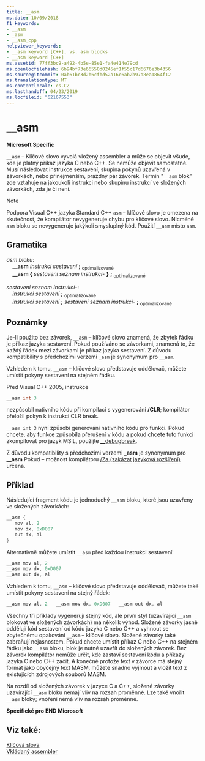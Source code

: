```yaml
---
title: __asm
ms.date: 10/09/2018
f1_keywords:
- __asm
- _asm
- __asm_cpp
helpviewer_keywords:
- __asm keyword [C++], vs. asm blocks
- __asm keyword [C++]
ms.assetid: 77ff3bc9-a492-4b5e-85e1-fa4e414e79cd
ms.openlocfilehash: 6b94bf73e66550d0245ef1f55c17d6676e3b4356
ms.sourcegitcommit: 0ab61bc3d2b6cfbd52a16c6ab2b97a8ea1864f12
ms.translationtype: MT
ms.contentlocale: cs-CZ
ms.lasthandoff: 04/23/2019
ms.locfileid: "62167553"
---
```

# <a name="asm"></a>__asm

**Microsoft Specific**

`__asm` – Klíčové slovo vyvolá vložený assembler a může se objevit všude, kde je platný příkaz jazyka C nebo C++. Se nemůže objevit samostatně. Musí následovat instrukce sestavení, skupina pokynů uzavřená v závorkách, nebo přinejmenším, prázdný pár závorek. Termín "`__asm` blok" zde vztahuje na jakoukoli instrukci nebo skupinu instrukcí ve složených závorkách, zda je či není.

> [!NOTE]
> Podpora Visual C++ jazyka Standard C++ `asm` – klíčové slovo je omezena na skutečnost, že kompilátor nevygeneruje chybu pro klíčové slovo. Nicméně `asm` bloku se nevygeneruje jakýkoli smysluplný kód. Použití `__asm` místo `asm`.

## <a name="grammar"></a>Gramatika

*asm bloku*:<br/>
&nbsp;&nbsp;&nbsp;&nbsp;**__asm** *instrukci sestavení* **;** <sub>optimalizované</sub><br/>
&nbsp;&nbsp;&nbsp;&nbsp;**__asm {** *sestavení seznam instrukcí-* **}** **;** <sub>optimalizované</sub>

*sestavení seznam instrukcí-*:<br/>
&nbsp;&nbsp;&nbsp;&nbsp;*instrukci sestavení* **;** <sub>optimalizované</sub><br/>
&nbsp;&nbsp;&nbsp;&nbsp;*instrukci sestavení* **;** *sestavení seznam instrukcí-* **;** <sub>optimalizované</sub>

## <a name="remarks"></a>Poznámky

Je-li použito bez závorek, `__asm` – klíčové slovo znamená, že zbytek řádku je příkaz jazyka sestavení. Pokud používáno se závorkami, znamená to, že každý řádek mezi závorkami je příkaz jazyka sestavení. Z důvodu kompatibility s předchozími verzemi `_asm` je synonymum pro `__asm`.

Vzhledem k tomu, `__asm` – klíčové slovo představuje oddělovač, můžete umístit pokyny sestavení na stejném řádku.

Před Visual C++ 2005, instrukce

```cpp
__asm int 3
```

nezpůsobil nativního kódu při kompilaci s vygenerování **/CLR**; kompilátor přeložil pokyn k instrukci CLR break.

`__asm int 3` nyní způsobí generování nativního kódu pro funkci. Pokud chcete, aby funkce způsobila přerušení v kódu a pokud chcete tuto funkci zkompilovat pro jazyk MSIL, použijte [__debugbreak](../../intrinsics/debugbreak.md).

Z důvodu kompatibility s předchozími verzemi **_asm** je synonymum pro **__asm** Pokud – možnost kompilátoru [/Za \(zakázat jazyková rozšíření)](../../build/reference/za-ze-disable-language-extensions.md) určena.

## <a name="example"></a>Příklad

Následující fragment kódu je jednoduchý `__asm` bloku, které jsou uzavřeny ve složených závorkách:

```cpp
__asm {
   mov al, 2
   mov dx, 0xD007
   out dx, al
}
```

Alternativně můžete umístit `__asm` před každou instrukci sestavení:

```cpp
__asm mov al, 2
__asm mov dx, 0xD007
__asm out dx, al
```

Vzhledem k tomu, `__asm` – klíčové slovo představuje oddělovač, můžete také umístit pokyny sestavení na stejný řádek:

```cpp
__asm mov al, 2   __asm mov dx, 0xD007   __asm out dx, al
```

Všechny tři příklady vygenerují stejný kód, ale první styl (uzavírající `__asm` blokovat ve složených závorkách) má několik výhod. Složené závorky jasně oddělují kód sestavení od kódu jazyka C nebo C++ a vyhnout se zbytečnému opakování `__asm` – klíčové slovo. Složené závorky také zabraňují nejasnostem. Pokud chcete umístit příkaz C nebo C++ na stejném řádku jako `__asm` bloku, blok je nutné uzavřít do složených závorek. Bez závorek kompilátor nemůže určit, kde zastaví sestavení kódu a příkazy jazyka C nebo C++ začít. A konečně protože text v závorce má stejný formát jako obyčejný text MASM, můžete snadno vyjmout a vložit text z existujících zdrojových souborů MASM.

Na rozdíl od složených závorek v jazyce C a C++, složené závorky uzavírající `__asm` bloku nemají vliv na rozsah proměnné. Lze také vnořit `__asm` bloky; vnoření nemá vliv na rozsah proměnné.

**Specifické pro END Microsoft**

## <a name="see-also"></a>Viz také:

[Klíčová slova](../../cpp/keywords-cpp.md)<br/>
[Vkládaný assembler](../../assembler/inline/inline-assembler.md)<br/>
